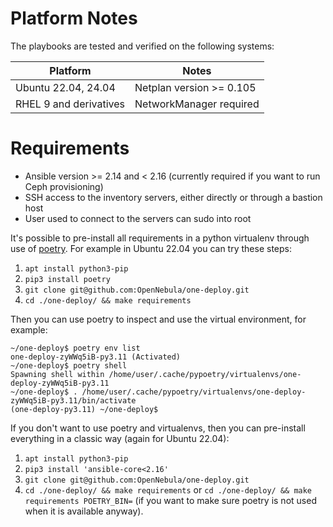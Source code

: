[//]: # ( vim: set wrap : )

# Platform Notes

The playbooks are tested and verified on the following systems:

| Platform               | Notes                    |
| ---------------------- | ------------------------ |
| Ubuntu 22.04, 24.04    | Netplan version >= 0.105 |
| RHEL 9 and derivatives | NetworkManager required  |

# Requirements

* Ansible version >= 2.14 and < 2.16 (currently required if you want to run Ceph provisioning)
* SSH access to the inventory servers, either directly or through a bastion host
* User used to connect to the servers can sudo into root

It's possible to pre-install all requirements in a python virtualenv through use of [poetry](https://python-poetry.org/). For example in Ubuntu 22.04 you can try these steps:

1. `apt install python3-pip`
2. `pip3 install poetry`
3. `git clone git@github.com:OpenNebula/one-deploy.git`
4. `cd ./one-deploy/ && make requirements`

Then you can use poetry to inspect and use the virtual environment, for example:

```shell
~/one-deploy$ poetry env list
one-deploy-zyWWq5iB-py3.11 (Activated)
~/one-deploy$ poetry shell
Spawning shell within /home/user/.cache/pypoetry/virtualenvs/one-deploy-zyWWq5iB-py3.11
~/one-deploy$ . /home/user/.cache/pypoetry/virtualenvs/one-deploy-zyWWq5iB-py3.11/bin/activate
(one-deploy-py3.11) ~/one-deploy$
```

If you don't want to use poetry and virtualenvs, then you can pre-install everything in a classic way (again for Ubuntu 22.04):

1. `apt install python3-pip`
2. `pip3 install 'ansible-core<2.16'`
3. `git clone git@github.com:OpenNebula/one-deploy.git`
4. `cd ./one-deploy/ && make requirements` or `cd ./one-deploy/ && make requirements POETRY_BIN=` (if you want to make sure poetry is not used when it is available anyway).
